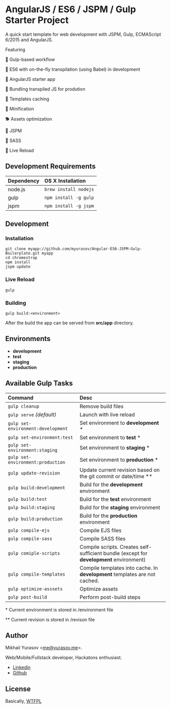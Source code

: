 # AngularJS / ES6 / JSPM / Gulp Starter Project
 
A quick start template for web development with JSPM, Gulp, ECMAScript 6/2015 and AngularJS. 

Featuring

🙈 Gulp-based workflow

🍄 ES6 with on-the-fly transpilation (using Babel) in development

🐶 AngularJS starter app

🐥 Bundling transpiled JS for prodution

🐎 Templates caching

🐠 Minification

🐕 Assets optimization

🐙 JSPM

🐷 SASS

🐝 Live Reload


## Development Requirements

|Dependency|OS X Installation|
|:--|:--|
|node.js|`brew install nodejs`|
|gulp|`npm install -g gulp`|
|jspm|`npm install -g jspm`|

## Development

### Installation

```
git clone myapp://github.com/myurasov/Angular-ES6-JSPM-Gulp-Boilerplate.git myapp
cd chromestrap
npm install
jspm update
```

### Live Reload

`gulp`

### Building

`gulp build:<environment>`

After the build the app can be served from __src/app__ directory.

## Environments

* **development**
* **test**
* **staging**
* **production**

## Available Gulp Tasks

|Command|Desc|
|:--|:--|
|`gulp cleanup`|Remove build files|
|`gulp serve` _(default)_|Launch with live reload|
|`gulp set-environment:development`|Set environment to __development__ \*|
|`gulp set-environment:test`|Set environment to __test__ \*|
|`gulp set-environment:staging`|Set environment to __staging__ \*|
|`gulp set-environment:production`|Set environment to __production__ \*|
|`gulp update-revision`|Update current revision based on the git commit or date/time \**|
|`gulp build:development`|Build for the __development__ environment|
|`gulp build:test`|Build for the __test__ environment|
|`gulp build:staging`|Build for the __staging__ environment|
|`gulp build:production`|Build for the __production__ environment|
|`gulp compile-ejs`|Compile EJS files|
|`gulp compile-sass`|Compile SASS files|
|`gulp comiple-scripts`|Compile scripts. Creates self-sufficient bundle (except for __development__ environment)|
|`gulp compile-templates`|Compile templates into cache. In __development__ templates are not cached.|
|`gulp optimize-asssets`|Optimize assets|
|`gulp post-build`|Perform post-build steps|

\* Current environment is stored in /environment file

\** Current revision is stored in /revison file


## Author

Mikhail Yurasov <<me@yurasov.me>>.

Web/Mobile/Fullstack developer, Hackatons enthusiast.

* [Linkedin](https://www.linkedin.com/profile/view?id=173007295)
* [Github](https://github.com/myurasov)

## License

Basically, [WTFPL](http://www.wtfpl.net/)
